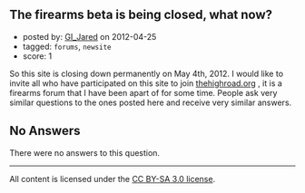 ## The firearms beta is being closed, what now?

- posted by: [GI_Jared](https://stackexchange.com/users/-1/488-gi-jared) on 2012-04-25
- tagged: `forums`, `newsite`
- score: 1

<p>So this site is closing down permanently on May 4th, 2012. I would like to invite all who have participated on this site to join <a href="http://www.thehighroad.org" rel="nofollow">thehighroad.org</a> , it is a firearms forum that I have been apart of for some time. People ask very similar questions to the ones posted here and receive very similar answers. </p>


## No Answers

There were no answers to this question.


---

All content is licensed under the [CC BY-SA 3.0 license](https://creativecommons.org/licenses/by-sa/3.0/).

